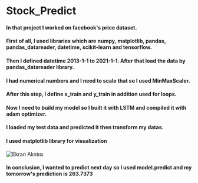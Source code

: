 # Stock_Predict

#### In that project I worked on facebook's price dataset.
#### First of all, I used libraries which are numpy, matplotlib, pandas, pandas_datareader, datetime, scikit-learn and tensorflow.
#### Then I defined datetime 2013-1-1 to 2021-1-1. After that load the data by pandas_datareader library.
#### I had numerical numbers and I need to scale that so I used MinMaxScaler.
#### After this step, I define x_train and y_train in addition used for loops.
#### Now I need to build my model so I built it with LSTM and compiled it with adam optimizer.
#### I loaded my test data and predicted it then transform my datas.
#### I used matplotlib library for visualization
![Ekran Alıntısı](https://user-images.githubusercontent.com/70862062/114314235-8cd5e500-9b02-11eb-84f7-e0b357358954.PNG)

#### In conclusion, I wanted to predict next day so I used model.predict and my tomorrow's prediction is 263.7373
